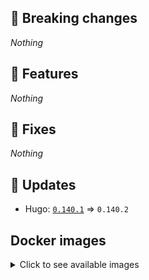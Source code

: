 ## :loudspeaker: Breaking changes

*Nothing*


## :tada: Features

*Nothing*


## :bug: Fixes

*Nothing*


## :heartbeat: Updates

* Hugo: [`0.140.1`](https://github.com/floryn90/docker-hugo/releases/tag/0.140.1) => `0.140.2`


## Docker images

<details>
<summary>Click to see available images</summary>

This release is available from Docker Hub as project `floryn90/hugo` with the following tags:

| Alias tags                   | Version specific tags                      |
| ---------------------------- | ------------------------------------------ |
| `busybox`, `latest`          | `0.140.2-busybox`, `0.140.2`                     |
| `busybox-ci`, `ci`           | `0.140.2-busybox-ci`, `0.140.2-ci`               |
| `busybox-onbuild`, `onbuild` | `0.140.2-busybox-onbuild`, `0.140.2-onbuild`     |
| `alpine`                     | `0.140.2-alpine`                              |
| `alpine-ci`                  | `0.140.2-alpine-ci`                           |
| `alpine-onbuild`             | `0.140.2-alpine-onbuild`                      |
| `asciidoctor`                | `0.140.2-asciidoctor`                         |
| `asciidoctor-ci`             | `0.140.2-asciidoctor-ci`                      |
| `asciidoctor-onbuild`        | `0.140.2-asciidoctor-onbuild`                 |
| `pandoc`                     | `0.140.2-pandoc`                              |
| `pandoc-ci`                  | `0.140.2-pandoc-ci`                           |
| `pandoc-onbuild`             | `0.140.2-pandoc-onbuild`                      |
| `ext-alpine`                 | `0.140.2-ext-alpine`                          |
| `ext-alpine-ci`              | `0.140.2-ext-alpine-ci`                       |
| `ext-alpine-onbuild`         | `0.140.2-ext-alpine-onbuild`                  |
| `ext-asciidoctor`            | `0.140.2-ext-asciidoctor`                     |
| `ext-asciidoctor-ci`         | `0.140.2-ext-asciidoctor-ci`                  |
| `ext-asciidoctor-onbuild`    | `0.140.2-ext-asciidoctor-onbuild`             |
| `ext-pandoc`                 | `0.140.2-ext-pandoc`                          |
| `ext-pandoc-ci`              | `0.140.2-ext-pandoc-ci`                       |
| `ext-pandoc-onbuild`         | `0.140.2-ext-pandoc-onbuild`                  |
| `debian`                     | `0.140.2-debian`                              |
| `debian-ci`                  | `0.140.2-debian-ci`                           |
| `debian-onbuild`             | `0.140.2-debian-onbuild`                      |
| `ext-debian`, `ext`, `latest-ext` | `0.140.2-ext-debian`, `0.140.2-ext`         |
| `ext-debian-ci`, `ext-ci`    | `0.140.2-ext-debian-ci`, `0.140.2-ext-ci`        |
| `ext-debian-onbuild`, `ext-onbuild` | `0.140.2-ext-debian-onbuild`, `0.140.2-ext-onbuild` |
| `ubuntu`                     | `0.140.2-ubuntu`                            |
| `ubuntu-ci`                  | `0.140.2-ubuntu-ci`                         |
| `ubuntu-onbuild`             | `0.140.2-ubuntu-onbuild`                    |
| `ext-ubuntu`                 | `0.140.2-ext-ubuntu`                        |
| `ext-ubuntu-ci`              | `0.140.2-ext-ubuntu-ci`                     |
| `ext-ubuntu-onbuild`         | `0.140.2-ext-ubuntu-onbuild`                |
</details>